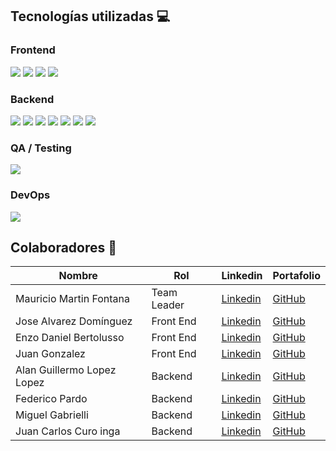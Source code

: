 ## Tecnologías utilizadas 💻

### Frontend

<p align='left'>
<img src='https://img.shields.io/badge/React-61DAFB.svg?style=for-the-badge&logo=React&logoColor=black' />
<img src='https://img.shields.io/badge/Vite-646CFF.svg?style=for-the-badge&logo=Vite&logoColor=white' />
<img src='https://img.shields.io/badge/TypeScript-3178C6.svg?style=for-the-badge&logo=TypeScript&logoColor=white' />
<img src='https://img.shields.io/badge/Tailwind%20CSS-06B6D4.svg?style=for-the-badge&logo=Tailwind-CSS&logoColor=white' />
</p>

### Backend

<p align='left'>
   <img src='https://img.shields.io/badge/Java-007396.svg?style=for-the-badge&logo=Java&logoColor=white' />
   <img src='https://img.shields.io/badge/Spring-6DB33F.svg?style=for-the-badge&logo=Spring&logoColor=white' />
   <img src='https://img.shields.io/badge/Spring_Boot-6DB33F.svg?style=for-the-badge&logo=SpringBoot&logoColor=white' />
   <img src='https://img.shields.io/badge/Spring_Security-6DB33F.svg?style=for-the-badge&logo=SpringSecurity&logoColor=white' />
   <img src='https://img.shields.io/badge/Spring_Test-6DB33F.svg?style=for-the-badge&logo=Spring&logoColor=white' />
   <img src='https://img.shields.io/badge/PostgreSQL-316192.svg?style=for-the-badge&logo=PostgreSQL&logoColor=white' />
   <a href='https://tudominio.com/swagger-ui/' target='_blank'>
     <img src='https://img.shields.io/badge/Swagger-85EA2D.svg?style=for-the-badge&logo=Swagger&logoColor=black' />
   </a>
</p>

### QA / Testing

<p align='left'>
   <img src='https://img.shields.io/badge/Postman-FF6C37.svg?style=for-the-badge&logo=Postman&logoColor=white' />
   
</p>

### DevOps

<p align='left'>
   <img src='https://img.shields.io/badge/Docker-2496ED.svg?style=for-the-badge&logo=Docker&logoColor=white' />
</p>

## Colaboradores 👥

| Nombre                     | Rol         | Linkedin                                                                      | Portafolio                                    |
| -------------------------- | ----------- | ----------------------------------------------------------------------------- | --------------------------------------------- |
| Mauricio Martin Fontana    | Team Leader | [Linkedin](https://www.linkedin.com/in/mauricio-martin-fontana-a9585a58/)     | [GitHub](https://github.com/peladoo)          |
| Jose Alvarez Domínguez     | Front End   | [Linkedin](https://www.linkedin.com/in/joalvarezdominguez/)                   | [GitHub](https://github.com/)                 |
| Enzo Daniel Bertolusso     | Front End   | [Linkedin](https://www.linkedin.com/in/enzobertolusso/)                       | [GitHub](https://github.com/enzodb97)         |
| Juan Gonzalez              | Front End   | [Linkedin](https://www.linkedin.com/in/juan-gonzalez-6278732a3/)              | [GitHub](https://github.com/juan007-play)     |
| Alan Guillermo Lopez Lopez | Backend     | [Linkedin](https://www.linkedin.com/in/alan-guillermo-lopez-lopez-29690b315/) | [GitHub](https://github.com/alanlopez24)      |
| Federico Pardo             | Backend     | [Linkedin](https://www.linkedin.com/in/federico-pardo-885ab0230/)             | [GitHub](https://github.com/federicoPardo999) |
| Miguel Gabrielli           | Backend     | [Linkedin](https://www.linkedin.com/in/miguel-angel-gabrielli-8a82b7296/)     | [GitHub](https://github.com/MAG-dev1)         |
| Juan Carlos Curo inga      | Backend     | [Linkedin](https://www.linkedin.com/in/juan-carlos-curo-inga-5457892a4/)      | [GitHub](https://github.com/curojuan10)       |
